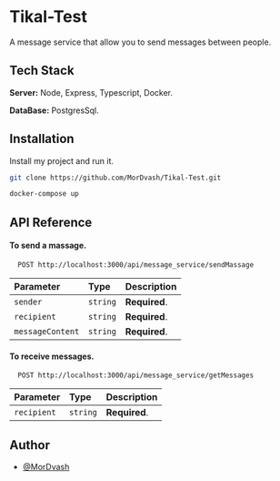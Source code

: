 
# Tikal-Test

A message service that allow you to send messages between people. 




## Tech Stack

**Server:** Node, Express, Typescript, Docker.

**DataBase:** PostgresSql.


## Installation

Install my project and run it.

```bash
git clone https://github.com/MorDvash/Tikal-Test.git

docker-compose up
```
    
## API Reference

#### To send a massage.

```http
  POST http://localhost:3000/api/message_service/sendMassage
```

| Parameter | Type     | Description                |
| :-------- | :------- | :------------------------- |
| `sender` | `string` | **Required**. |
| `recipient` | `string` | **Required**. |
| `messageContent` | `string` | **Required**. |

#### To receive messages.

```http
  POST http://localhost:3000/api/message_service/getMessages
```

| Parameter | Type     | Description                       |
| :-------- | :------- | :-------------------------------- |
| `recipient`      | `string` | **Required**. |




## Author

- [@MorDvash](https://www.linkedin.com/in/mordvash/)


